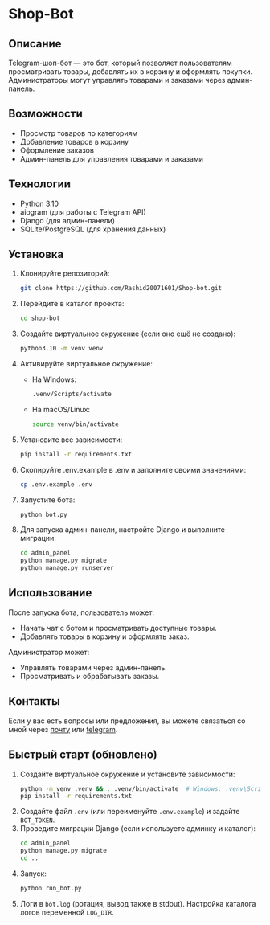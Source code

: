 # Shop-Bot

## Описание
Telegram-шоп-бот — это бот, который позволяет пользователям просматривать товары, добавлять их в корзину и оформлять покупки. Администраторы могут управлять товарами и заказами через админ-панель.

## Возможности
- Просмотр товаров по категориям
- Добавление товаров в корзину
- Оформление заказов
- Админ-панель для управления товарами и заказами

## Технологии
- Python 3.10
- aiogram (для работы с Telegram API)
- Django (для админ-панели)
- SQLite/PostgreSQL (для хранения данных)

## Установка

1. Клонируйте репозиторий:

   ```bash
   git clone https://github.com/Rashid20071601/Shop-bot.git
   ```

2. Перейдите в каталог проекта:

   ```bash
   cd shop-bot
   ```

3. Создайте виртуальное окружение (если оно ещё не создано):

   ```bash
   python3.10 -m venv venv
   ```

4. Активируйте виртуальное окружение:

   - На Windows:

     ```bash
     .venv/Scripts/activate
     ```

   - На macOS/Linux:

     ```bash
     source venv/bin/activate
     ```

5. Установите все зависимости:

   ```bash
   pip install -r requirements.txt
   ```

6. Скопируйте .env.example в .env и заполните своими значениями:
   ```bash
   cp .env.example .env
   ```

7. Запустите бота:

   ```bash
   python bot.py
   ```

8. Для запуска админ-панели, настройте Django и выполните миграции:

   ```bash
   cd admin_panel
   python manage.py migrate
   python manage.py runserver
   ```

## Использование

После запуска бота, пользователь может:
- Начать чат с ботом и просматривать доступные товары.
- Добавлять товары в корзину и оформлять заказ.

Администратор может:
- Управлять товарами через админ-панель.
- Просматривать и обрабатывать заказы.

## Контакты
Если у вас есть вопросы или предложения, вы можете связаться со мной через [почту](mailto:rash20071601@gmail.com) или [telegram](https://t.me/Rashid_20071601).


## Быстрый старт (обновлено)
1. Создайте виртуальное окружение и установите зависимости:
   ```bash
   python -m venv .venv && . .venv/bin/activate  # Windows: .venv\Scripts\activate
   pip install -r requirements.txt
   ```
2. Создайте файл `.env` (или переименуйте `.env.example`) и задайте `BOT_TOKEN`.
3. Проведите миграции Django (если используете админку и каталог):
   ```bash
   cd admin_panel
   python manage.py migrate
   cd ..
   ```
4. Запуск:
   ```bash
   python run_bot.py
   ```
5. Логи в `bot.log` (ротация, вывод также в stdout). Настройка каталога логов переменной `LOG_DIR`.
